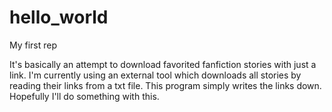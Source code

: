 # hello_world
My first rep

It's basically an attempt to download favorited fanfiction stories with just a link. I'm currently using an external tool which downloads all stories by reading their links from a txt file. This program simply writes the links down. Hopefully I'll do something with this.

